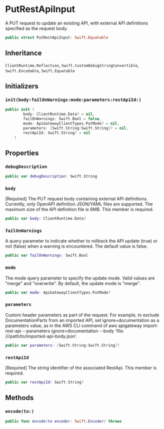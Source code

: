 # PutRestApiInput

A PUT request to update an existing API, with external API definitions specified as the request body.

``` swift
public struct PutRestApiInput: Swift.Equatable 
```

## Inheritance

`ClientRuntime.Reflection`, `Swift.CustomDebugStringConvertible`, `Swift.Encodable`, `Swift.Equatable`

## Initializers

### `init(body:failOnWarnings:mode:parameters:restApiId:)`

``` swift
public init (
        body: ClientRuntime.Data? = nil,
        failOnWarnings: Swift.Bool = false,
        mode: ApiGatewayClientTypes.PutMode? = nil,
        parameters: [Swift.String:Swift.String]? = nil,
        restApiId: Swift.String? = nil
    )
```

## Properties

### `debugDescription`

``` swift
public var debugDescription: Swift.String 
```

### `body`

\[Required\] The PUT request body containing external API definitions. Currently, only OpenAPI definition JSON/YAML files are supported. The maximum size of the API definition file is 6MB.
This member is required.

``` swift
public var body: ClientRuntime.Data?
```

### `failOnWarnings`

A query parameter to indicate whether to rollback the API update (true) or not (false)
when a warning is encountered. The default value is false.

``` swift
public var failOnWarnings: Swift.Bool
```

### `mode`

The mode query parameter to specify the update mode. Valid values are "merge" and "overwrite". By default,
the update mode is "merge".

``` swift
public var mode: ApiGatewayClientTypes.PutMode?
```

### `parameters`

Custom header parameters as part of the request. For example, to exclude DocumentationParts from an imported API, set ignore=documentation as a parameters value, as in the AWS CLI command of aws apigateway import-rest-api --parameters ignore=documentation --body 'file:​///path/to/imported-api-body.json'.

``` swift
public var parameters: [Swift.String:Swift.String]?
```

### `restApiId`

\[Required\] The string identifier of the associated RestApi.
This member is required.

``` swift
public var restApiId: Swift.String?
```

## Methods

### `encode(to:)`

``` swift
public func encode(to encoder: Swift.Encoder) throws 
```
